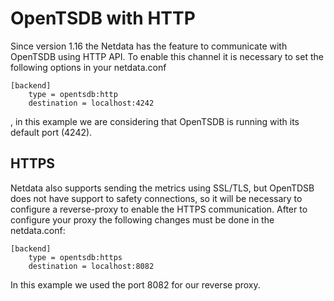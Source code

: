 # OpenTSDB with HTTP

Since version 1.16 the Netdata has the feature to communicate with OpenTSDB using HTTP API. To enable this channel
it is necessary to set the following options in your netdata.conf

```
[backend]
    type = opentsdb:http
    destination = localhost:4242
```

, in this example we are considering that OpenTSDB is running with its default port (4242).

## HTTPS

Netdata also supports sending the metrics using SSL/TLS, but OpenTDSB does not have support to safety connections,
so it will be necessary to configure a reverse-proxy to enable the HTTPS communication. After to configure your proxy the
following changes must be done in the netdata.conf:

```
[backend]
    type = opentsdb:https
    destination = localhost:8082
```

In this example we used the port 8082 for our reverse proxy.
